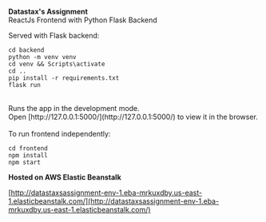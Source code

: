 **Datastax's Assignment** <br />
ReactJs Frontend with Python Flask Backend

Served with Flask backend:

```
cd backend
python -m venv venv
cd venv && Scripts\activate
cd ..
pip install -r requirements.txt
flask run
```

<br />
Runs the app in the development mode.<br />
Open [http://127.0.0.1:5000/](http://127.0.0.1:5000/) to view it in the browser.
<br />
<br />
To run frontend independently:

```
cd frontend
npm install 
npm start
```


**Hosted on AWS Elastic Beanstalk**

[http://datastaxsassignment-env-1.eba-mrkuxdby.us-east-1.elasticbeanstalk.com/](http://datastaxsassignment-env-1.eba-mrkuxdby.us-east-1.elasticbeanstalk.com/)
